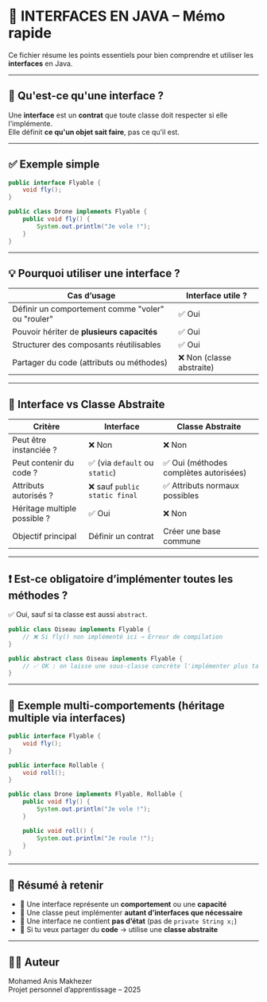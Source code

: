 # 🧩 INTERFACES EN JAVA – Mémo rapide

Ce fichier résume les points essentiels pour bien comprendre et utiliser les **interfaces** en Java.

---

## 🧠 Qu'est-ce qu'une interface ?

Une **interface** est un **contrat** que toute classe doit respecter si elle l'implémente.  
Elle définit **ce qu'un objet sait faire**, pas ce qu’il est.

---

## ✅ Exemple simple

```java
public interface Flyable {
    void fly();
}
```

```java
public class Drone implements Flyable {
    public void fly() {
        System.out.println("Je vole !");
    }
}
```

---

## 💡 Pourquoi utiliser une interface ?

| Cas d’usage                                   | Interface utile ? |
|-----------------------------------------------|-------------------|
| Définir un comportement comme "voler" ou "rouler" | ✅ Oui            |
| Pouvoir hériter de **plusieurs capacités**     | ✅ Oui            |
| Structurer des composants réutilisables        | ✅ Oui            |
| Partager du code (attributs ou méthodes)       | ❌ Non (classe abstraite) |

---

## 🧬 Interface vs Classe Abstraite

| Critère                       | Interface                         | Classe Abstraite                      |
|------------------------------|------------------------------------|----------------------------------------|
| Peut être instanciée ?       | ❌ Non                             | ❌ Non                                  |
| Peut contenir du code ?      | ✅ (via `default` ou `static`)     | ✅ Oui (méthodes complètes autorisées)  |
| Attributs autorisés ?        | ❌ sauf `public static final`     | ✅ Attributs normaux possibles          |
| Héritage multiple possible ? | ✅ Oui                             | ❌ Non                                  |
| Objectif principal           | Définir un contrat                 | Créer une base commune                 |

---

## ❗ Est-ce obligatoire d’implémenter toutes les méthodes ?

✅ Oui, sauf si ta classe est aussi `abstract`.

```java
public class Oiseau implements Flyable {
    // ❌ Si fly() non implémenté ici → Erreur de compilation
}
```

```java
public abstract class Oiseau implements Flyable {
    // ✅ OK : on laisse une sous-classe concrète l'implémenter plus tard
}
```

---

## 🧠 Exemple multi-comportements (héritage multiple via interfaces)

```java
public interface Flyable {
    void fly();
}

public interface Rollable {
    void roll();
}

public class Drone implements Flyable, Rollable {
    public void fly() {
        System.out.println("Je vole !");
    }

    public void roll() {
        System.out.println("Je roule !");
    }
}
```

---

## 📌 Résumé à retenir

- 🔹 Une interface représente un **comportement** ou une **capacité**
- 🔹 Une classe peut implémenter **autant d’interfaces que nécessaire**
- 🔹 Une interface ne contient **pas d’état** (pas de `private String x;`)
- 🔹 Si tu veux partager du **code** → utilise une **classe abstraite**

---

## 👨‍💻 Auteur

Mohamed Anis Makhezer  
Projet personnel d’apprentissage – 2025
